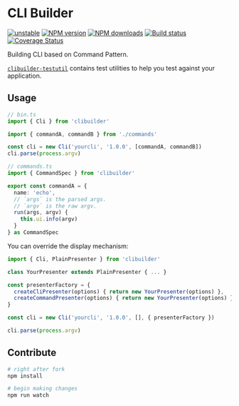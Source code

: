 # CLI Builder

[![unstable][unstable-image]][unstable-url]
[![NPM version][npm-image]][npm-url]
[![NPM downloads][downloads-image]][downloads-url]
[![Build status][travis-image]][travis-url]
[![Coverage Status][coveralls-image]][coveralls-url]

Building CLI based on Command Pattern.

[`clibuilder-testutil`](https://github.com/unional/clibuilder-testutil) contains test utilities to help you test against your application.

## Usage

```ts
// bin.ts
import { Cli } from 'clibuilder'

import { commandA, commandB } from './commands'

const cli = new Cli('yourcli', '1.0.0', [commandA, commandB])
cli.parse(process.argv)

// commands.ts
import { CommandSpec } from 'clibuilder'

export const commandA = {
  name: 'echo',
  // `args` is the parsed args.
  // `argv` is the raw argv.
  run(args, argv) {
    this.ui.info(argv)
  }
} as CommandSpec
```

You can override the display mechanism:

```ts
import { Cli, PlainPresenter } from 'clibuilder'

class YourPresenter extends PlainPresenter { ... }

const presenterFactory = {
  createCliPresenter(options) { return new YourPresenter(options) },
  createCommandPresenter(options) { return new YourPresenter(options) }
}

const cli = new Cli('yourcli', '1.0.0', [], { presenterFactory })

cli.parse(process.argv)
```

## Contribute

```sh
# right after fork
npm install

# begin making changes
npm run watch

```


[unstable-image]: http://badges.github.io/stability-badges/dist/unstable.svg
[unstable-url]: http://github.com/badges/stability-badges
[npm-image]: https://img.shields.io/npm/v/clibuilder.svg?style=flat
[npm-url]: https://npmjs.org/package/clibuilder
[downloads-image]: https://img.shields.io/npm/dm/clibuilder.svg?style=flat
[downloads-url]: https://npmjs.org/package/clibuilder
[travis-image]: https://img.shields.io/travis/unional/clibuilder.svg?style=flat
[travis-url]: https://travis-ci.org/unional/clibuilder
[coveralls-image]: https://coveralls.io/repos/github/unional/clibuilder/badge.svg
[coveralls-url]: https://coveralls.io/github/unional/clibuilder
